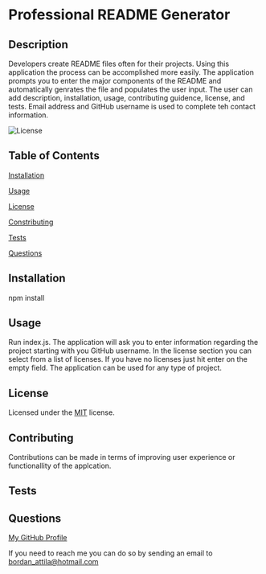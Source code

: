 # Professional README Generator
    
  ## Description
  Developers create README files often for their projects. Using this application the process can be accomplished more easily. The application prompts you to enter the major components of the README and automatically genrates the file and populates the user input. The user can add description, installation, usage, contributing guidence, license, and tests. Email address and GitHub username is used to complete teh contact information. 
      
  ![License](https://img.shields.io/badge/License-MIT-blue.svg)
  ## Table of Contents
  [Installation](#Installation)

  [Usage](#Usage)

  [License](#License)

  [Constributing](#Contributing)

  [Tests](#Tests)

  [Questions](#Questions)


  ## Installation
  npm install
  
  ## Usage
  Run index.js. The application will ask you to enter information regarding the project starting with you GitHub username. In the license section you can select from a list of licenses. If you have no licenses just hit enter on the empty field. The application can be used for any type of project. 
  
  ## License
   Licensed under the [MIT](https://opensource.org/licenses/MIT) license.
  
  ## Contributing
  Contributions can be made in terms of improving user experience or functionallity of the applcation. 
  
  ## Tests
  
  
  ## Questions
  [My GitHub Profile](https://github.com/bordanattila)
  
  If you need to reach me you can do so by sending an email to bordan_attila@hotmail.com
  
  